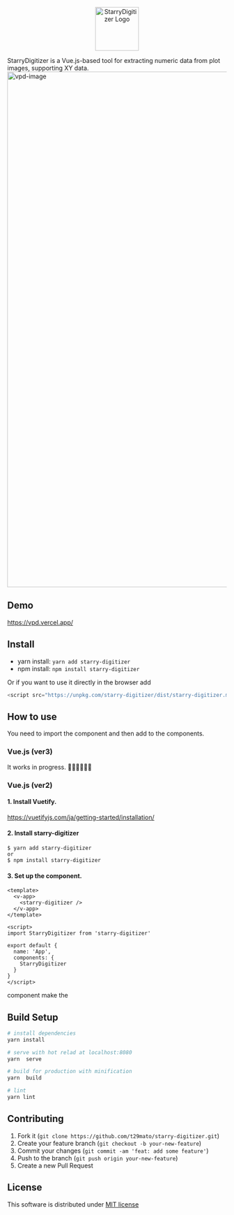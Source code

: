 <p align="center">
  <img alt="StarryDigitizer Logo" width="100" src="https://user-images.githubusercontent.com/30012556/139611246-756466ff-b3ed-4403-a75c-8a9be600ec1a.png">
</p>

StarryDigitizer is a Vue.js-based tool for extracting numeric data from plot images, supporting XY data.
<img width="1180" alt="vpd-image" src="https://user-images.githubusercontent.com/30012556/136004973-33c3bf15-51ae-40f8-a598-c39209886988.png">

## Demo
https://vpd.vercel.app/

## Install

- yarn install: `yarn add starry-digitizer`
- npm install: `npm install starry-digitizer`

Or if you want to use it directly in the browser add
``` js
<script src="https://unpkg.com/starry-digitizer/dist/starry-digitizer.min.js"></script>
```

## How to use
You need to import the component and then add to the components.

### Vue.js (ver3)
It works in progress. 👷‍♂️👷‍♂️👷‍♂️

### Vue.js (ver2)

#### 1. Install Vuetify.
https://vuetifyjs.com/ja/getting-started/installation/

#### 2. Install starry-digitizer
```
$ yarn add starry-digitizer
or
$ npm install starry-digitizer
```

#### 3. Set up the component.

``` vue
<template>
  <v-app>
    <starry-digitizer />
  </v-app>
</template>

<script>
import StarryDigitizer from 'starry-digitizer'

export default {
  name: 'App',
  components: {
    StarryDigitizer
  }
}
</script>
```
<v-app> component make the

## Build Setup

``` sh
# install dependencies
yarn install

# serve with hot relad at localhost:8080
yarn  serve

# build for production with minification
yarn  build

# lint
yarn lint
```

## Contributing
1. Fork it (`git clone https://github.com/t29mato/starry-digitizer.git`)
2. Create your feature branch (`git checkout -b your-new-feature`)
3. Commit your changes (`git commit -am 'feat: add some feature'`)
4. Push to the branch (`git push origin your-new-feature`)
5. Create a new Pull Request

## License
This software is distributed under [MIT license](https://raw.githubusercontent.com/t29mato/starry-digitizer/main/LICENSE.txt)
